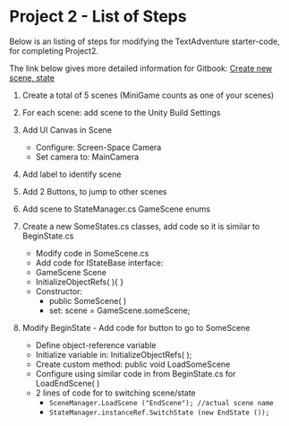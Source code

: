 # Project 2 - List of Steps

Below is an listing of steps for modifying the TextAdventure starter-code, for completing Project2.

The link below gives more detailed information for Gitbook: [Create new scene, state](/project-2-create-new-scene-and-state.md)

1. Create a total of 5 scenes (MiniGame counts as one of your scenes)

2. For each scene: add scene to the Unity Build Settings

3. Add UI Canvas in Scene

   * Configure: Screen-Space Camera
   * Set camera to: MainCamera

4. Add label to identify scene

5. Add 2 Buttons, to jump to other scenes

6. Add scene to StateManager.cs GameScene enums

7. Create a new SomeStates.cs classes, add code so it is similar to BeginState.cs

   * Modify code in SomeScene.cs
   * Add code for IStateBase interface:
   * GameScene Scene
   * InitializeObjectRefs\( \){ }
   * Constructor:
     * public SomeScene\( \)
     * set: scene = GameScene.someScene;

8. Modify BeginState - Add code for button to go to SomeScene

   * Define object-reference variable
   * Initialize variable in: InitializeObjectRefs\( \);
   * Create custom method: public void LoadSomeScene
   * Configure using similar code in from BeginState.cs for LoadEndScene\( \)
   * 2 lines of code for to switching scene/state 
     * `SceneManager.LoadScene ("EndScene"); //actual scene name`
     * `StateManager.instanceRef.SwitchState (new EndState ());` 
